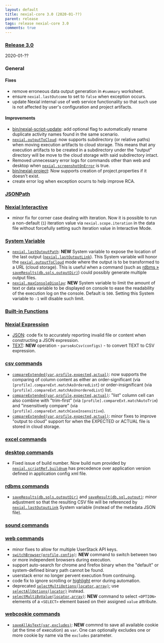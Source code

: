 ```yaml
---
layout: default
title: nexial-core 3.0 (2020-01-??)
parent: release
tags: release nexial-core 3.0
comments: true
---
```


### <a href="https://github.com/nexiality/nexial-core/releases/tag/nexial-core-v3.0_???" class="external-link" target="_nexial_link">Release 3.0</a>
2020-01-??


### General
#### Fixes
- remove erroneous data output generation in `#summary` worksheet.
- ensure `nexial.lastOutcome` to set to `false` when exception occurs.
- update Nexial internal use of web service functionality so that such use is not affected by user's configuration and 
  project artifacts.
#### Improvements
- [bin/nexial-script-update](../userguide/BatchFiles#nexial-script-update): add optional flag to automatically 
  rename duplicate activity names found in the same scenario.
- [`nexial.outputToCloud`](../systemvars/index#nexial.outputToCloud): now supports subdirectory (or relative paths) when 
  moving execution artifacts to cloud storage. This means that any execution artifacts to be created in a subdirectory
  under the "output" directory will be move to the cloud storage with said subdirectory intact.
- Removed unnecessary error logs for commands other than web and desktop when 
  [`nexial.screenshotOnError`](../systemvars/index#nexial.screenshotOnError) is true.
- [bin/nexial-project](../userguide/BatchFiles#nexial-project): Now supports creation of project.properties
   if it doesn't exist.
- create error log when exception ocurrs to help improve RCA.
 

### [JSONPath](../jsonpath)


### [Nexial Interactive](../interactive)
- minor fix for corner case dealing with iteration. Now it is possible to run a non-default (`1`) iteration value
  via `nexial.scope.iteration` in the data file without forcefully setting such iteration value in Interactive Mode.


### [System Variable](../systemvars)
- [`nexial.lastOutputPath`](../systemvars/index#nexial.lastOutputPath): **NEW** System variable to expose the location
  of the last output ([`nexial.lastOutputLink`](../systemvars/index#nexial.lastOutputLink)). This System variable will 
  honor the [`nexial.outputToCloud`](../systemvars/index#nexial.outputToCloud) mode where the output is to be 
  transformed to a URL (cloud storage). This is useful when a command (such as 
  [rdbms &raquo; `saveResults(db,sqls,outputDir)`](../commands/rdbms/saveResults(db,sqls,outputDir))) could possibly 
  generate multiple output files.
- [`nexial.maxConsoleDisplay`](../systemvars/index#nexial.maxConsoleDisplay): **NEW** System variable to limit the 
  amount of text or data variable to be displayed on console to ease the readability of the execution log on the 
  console. Default is `500`. Setting this System variable to `-1` will disable such limit.


### [Built-in Functions](../functions)


### [Nexial Expression](../expressions)
- [JSON](../expressions/JSONexpression): code fix to accurately reporting invalid file or content when constructing a
  JSON expression.
- [TEXT](../expressions/TEXTexpression): **NEW** operation - `parseAsCsv(configs)` - to convert TEXT to CSV expression.


### [csv commands](../commands/csv)
- [`compareExtended(var,profile,expected,actual)`](../commands/csv/compareExtended(var,profile,expected,actual)): now
  supports the comparing of column content as either an order-significant 
  (via `[profile].compareExt.matchAsOrderedList`) or order-insignificant 
  (via `[profile].compareExt.matchAsUnorderedList`) list.
- [`compareExtended(var,profile,expected,actual)`](../commands/csv/compareExtended(var,profile,expected,actual)): "list" 
  column cell can also combine with "trim-first" (via `[profile].compareExt.matchAutoTrim`) and "insensitively compare" 
  (via `[profile].compareExt.matchCaseInsensitive`).
- [`compareExtended(var,profile,expected,actual)`](../commands/csv/compareExtended(var,profile,expected,actual)): minor
  fixes to improve "output to cloud" support for when the EXPECTED or ACTUAL file is stored in cloud storage.


### [excel commands](../commands/excel)


### [desktop commands](../commands/desktop)
- Fixed issue of build number. Now build num provided by [`nexial.scriptRef.buildnum`](../systemvars/index#nexial.scriptRef.buildnum)
  has precedence over application version defined in application config xml file. 


### [rdbms commands](../commands/rdbms)
- [`saveResults(db,sqls,outputDir)`](../commands/rdbms/saveResults(db,sqls,outputDir)) and 
  [`saveResult(db,sql,output)`](../commands/rdbms/saveResult(db,sql,output)): minor adjustment so that the resulting 
  CSV file will be referenced by [`nexial.lastOutputLink`](../systemvars/index#nexial.lastOutputLink) System variable 
  (instead of the metadata JSON file).


### [sound commands](../commands/sound)


### [web commands](../commands/web)
- minor fixes to allow for multiple UserStack API keys.
- [`switchBrowser(profile,config)`](../commands/web/switchBrowser(profile,config)): **NEW** command to switch between
  two or more independent browsers during execution.
- support auto-search for chrome and firefox binary when the "default" or system-defined binary path cannot be found.
- userstack error no longer pervent execution from continuing. 
- code fix to ignore scrolling or [highlight](../systemvars/index#nexial.web.highlight) error during automation.
- deprecated [`selectMultiOptions(locator,array)`](../commands/web/selectMultiOptions(locator)); use 
  [`selectAllOptions(locator)`](../commands/web/selectAllOptions(locator)) instead.
- [`selectMultiByValue(locator,array)`](../commands/web/selectMultiByValue(locator,array)): **NEW** command to select
  `<OPTION>` elements of a `<SELECT>` element based on their assigned `value` attribute.

### [webcookie commands](../commands/webcookie)
- [`saveAllAsText(var,excludes)`](../commands/webcookie/saveAllAsText(var,exclude)): **NEW** commnd to save all 
  available cookie (at the time of execution) as `var`. One can optionally excludes one or more cookie by name via the 
  `excludes` parameter.


